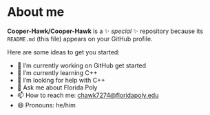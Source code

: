 # About me


**Cooper-Hawk/Cooper-Hawk** is a ✨ _special_ ✨ repository because its `README.md` (this file) appears on your GitHub profile.

Here are some ideas to get you started:

- 🔭 I’m currently working on GitHub get started
- 🌱 I’m currently learning C++
- 🤔 I’m looking for help with C++
- 💬 Ask me about Florida Poly
- 📫 How to reach me: chawk7274@floridapoly.edu
- 😄 Pronouns: he/him

